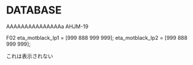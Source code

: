 # DATABASE
AAAAAAAAAAAAAAAa
AHJM-19

F02
eta_motblack_Ip1 = [999 888 999 999];
eta_motblack_Ip2 = [999 888 999 999];

これは表示されない

